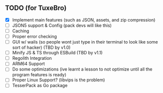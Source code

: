 ## TODO (for TuxeBro)

- [x] Implement main features (such as JSON, assets, and zip compression)
- [ ] JSON5 support & Config (pack devs will like this)
- [ ] Caching
- [ ] Proper error checking
- [ ] GUI w/ wails (so people wont just type in their terminal to look like some sort of hacker) (TBD by v1.0)
- [ ] Minify JS & TS through ESBuild (TBD by v1.1)
- [ ] Regolith Integration
- [ ] ARM64 Support
- [ ] Do some optimizations (ive learnt a lesson to not optimize until all the program features is ready)
- [ ] Proper Linux Support? (libvips is the problem)
- [ ] TesserPack as Go package
